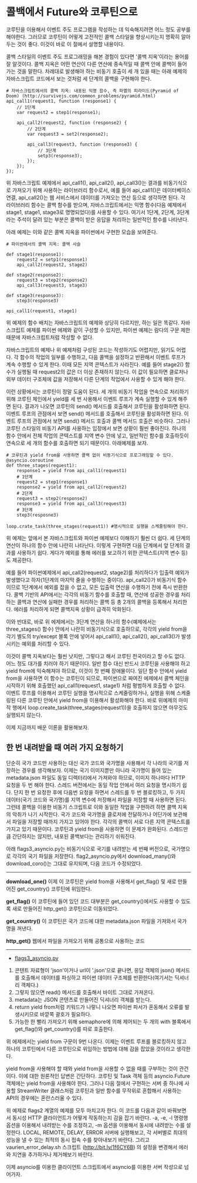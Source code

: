 <!-- 
- [UML클래스전략패턴](https://github.com/hyeonDD/fluent_python/blob/master/Part18/ex18-5/UML_class_diagram.png)
 -->
# 콜백에서 Future와 코루틴으로

코루틴을 이용해서 이벤트 주도 프로그램을 작성하는 데 익숙해지려면 어느 정도 공부를 해야한다. 그러므로 코루틴이 어떻게 고전적인 콜백 스타일을 향상시키는지 명확히 알아두는 것이 좋다. 이것이 바로 이 절에서 설명할 내용이다.

콜백 스타일의 이벤트 주도 프로그래밍을 해본 경험이 있다면 '콜백 지옥'이라는 용어를 잘 알것이다. 콜백 지옥은 어떤 연산이 다른 연산에 종속적일 때 콜백 안에 콜백이 들어가는 것을 말한다. 차례대로 발생해야 하는 비동기 호출이 세 개 있을 때는 아래 예제의 자바스크립트 코드에서 보는 것처럼 세 단계의 콜백을 구현해야 한다.

```
# 자바스크립트에서의 콜백 지옥: 내포된 익명 함수, 즉 파멸의 피라미드(Pyramid of Doom) (http://survivejs.com/common_problems/pyramid.html)
api_call1(request1, function (response1) {
    // 1단계
    var request2 = step1(response1);

    api_call2(request2, function (response2) {
        // 2단계
        var request3 = set2(response2);

        api_call3(request3, function (response3) {
            // 3단계
            setp3(response3);
        });
    });
});
```
위 자바스크립트 예제에서 api_call1(), api_call2(), api_call3()는 결과를 비동기식으로 가져오기 위해 사용하는 라이브러리 함수로서, 예를 들어 api_call1()은 데이터베이스 연결, api_call2()는 웹 서비스에서 데이터를 가져오는 연산 등으로 생각하면 된다. 각 라이브러리 함수는 콜백 함수를 받으며, 자바스크립트에서는 익명 함수(다음 예제에서 stage1, stage1, stage3로 명명되었다)를 사용할 수 있다. 여기서 1단계, 2단계, 3단계라는 주석이 달려 있는 부분은 콜백이 받은 응답을 처리하는 일반적인 함수를 나타낸다.

아래 예제는 이와 같은 콜벡 지옥을 파이썬에서 구현한 모습을 보여준다.
```
# 파이썬에서의 콜백 지옥: 콜백 사슬

def stage1(response1):
    request2 = setp1(response1)
    api_call2(request2, stage2)

def stage2(response2):
    request3 = step2(response2)
    api_call3(request3, stage3)

def stage3(response3):
    step3(response3)

api_call1(request1, stage1)
```

위 예제의 함수 배치는 자바스크립트의 예제와 상당히 다르지만, 하는 일은 똑같다. 자바스크립트 예제를 파이썬 에제와 같이 구성할 수 있지만, 파이썬 예제는 람다의 구문 제한 때문에 자바스크립트처럼 작성할 수 없다.

자바스크립트의 예제나 위 예제처럼 구성된 코드는 작성하기도 어렵지만, 읽기도 어렵다. 각 함수의 작업의 일부를 수행하고, 다음 콜백을 설정하고 반환해서 이벤트 루프가 계속 수행할 수 있게 한다. 이때 모든 지역 콘텍스트가 사라진다. 예를 들어 stage2() 함수가 실행될 때 request2의 값은 더 이상 존재하지 않는다. 이 값이 필요하면 클로저나 외부 데이터 구조체에 값을 저장해서 다른 단계의 작업에서 사용할 수 있게 해야 한다.

이런 상황에서는 코루틴이 정말 도움이 된다. 세 개의 비동기 작업을 연속으로 처리하기 위해 코루틴 체인에서 yield를 세 번 사용해서 이벤트 루프가 계속 실행할 수 있게 해주면 된다. 결과가 나오면 코루틴의 send() 메서드를 호출해서 코루틴을 활성화하면 된다. 이벤트 루프의 관점에서 보면 send() 메서드를 호출해서 코루틴을 활성화하면 된다. 이벤트 루프의 관점에서 보면 send() 메서드 호출과 콜백 메서드 호출은 비슷하다. 그러나 코루틴 스타일의 비동기 API를 사용하는 입장에서 보면 상황이 훨씬 좋아진다. 하나의 함수 안에서 전체 작업의 콘텍스트를 지역 변수 안에 넣고, 일반적인 함수를 호출하듯이 연속으로 세 개의 함수를 호출하면 되기 때문이다. 아래예제를 보자.

```
# 코루틴과 yield from을 사용하면 콜백 없이 비동기식으로 프로그래밍할 수 있다.
@asyncio.coroutine
def three_stages(request1):
    response1 = yield from api_call1(request1)
    # 1단계
    request2 = step1(response1)
    response2 = yield from api_call2(request2)
    # 2단계
    request3 = step2(response2)
    response3 = yield from api_call3(request3)
    # 3단계
    step3(resposne3)

loop.crate_task(three_stages(request1)) #명시적으로 실행을 스케줄링해야 한다.
```
위 예제는 앞에서 본 자바스크립트와 파이썬 예제보다 이해하기 훨씬 더 쉽다. 세 단계의 연산이 하나의 함수 안에 나란히 나타난다. 이렇게 구현하면 다음 단계에서 앞 단계의 결과를 사용하기 쉽다. 게다가 예외를 통해 에러를 보고하기 위한 콘텍스트(지역 변수 등)도 제공한다.

예를 들어 파이썬예제에서 api_call2(request2, stage2)를 처리하다가 입출력 예외가 발생했다고 하자(1단계의 마지막 줄을 수행하는 중이다). api_call2()가 비동기식 함수이므로 1단계에서 예외를 잡을 수 없고, 모든 입출력 연산을 수행하기 전에 즉시 반환한다. 콜백 기반의 API에서는 각각의 비동기 함수를 호출할 때, 연산에 성공한 경우를 처리하는 콜백과 연산에 실패한 경우를 처리하는 콜백 등 총 2개의 콜백을 등록해서 처리한다. 에러를 처리하게 되면 콜백지옥 상황이 급격히 악화된다.

이와 반대로, 바로 위 에제에서는 3단계 연산을 하나의 함수(예제에서는 three_stages() 함수) 안에서 나란히 비동기식으로 호출하므로, 각각의 yield from을 각기 별도의 try/except 블록 안에 넣어서 api_call1(), api_call2(), api_call3()가 발생시키는 예외를 처리할 수 있다.

이것이 콜백 지옥보다는 훨씬 낫지만, 그렇다고 해서 코루틴 천국이라고 할 수도 없다. 어느 정도 대가를 치러야 하기 때문이다. 일반 함수 대신 반드시 코루틴을 사용해야 하고 yield from에 익숙해져야 하므로, 이것이 첫 번째 장애물이다. 일단 함수 안에서 yield from을 사용하면 이 함수는 코루틴이 되므로, 파이썬으로 짜여진 에제에서 콜백 체인을 시작하기 위해 호출했던 api_call1(request1, stage1) 처럼 평범하게 호출할 수 없다. 이벤트 루프를 이용해서 코루틴 실행을 명시적으로 스케줄링하거나, 실행을 위해 스케줄링된 다른 코루틴 안에서 yield from을 이용해서 활성화해야 한다. 바로 위예제의 마미작 행에서 loop.create_task(three_stages(request1))을 호출하지 않으면 아무것도 실행되지 않는다.

이제 지금까지 배운 이론을 활용해보자.

## 한 번 내려받을 때 여러 가지 요청하기

단순히 국가 코드만 사용하는 대신 국가 코드와 국가명을 사용해서 각 나라의 국기를 저장하는 경우를 생각해보자. 이제는 국기 이미지뿐만 아니라 국가명이 들어 있는 metadata.json 파일도 동일 디렉터리에서 가져와야 하므로, 이미지 하나마다 HTTP 요청을 두 번 해야 한다. 스레드 버전에서는 동일 작업 안에서 여러 요청을 명시하기 쉽다. 단지 한 번 요청한 후에 다음번 요청을 하면서 스레드를 두 번 블로킹하고, 두 가지 데이터(국기 코드와 국가명)를 지역 변수에 저장해서 파일을 저장할 때 사용하면 된다. 그런테 콜백을 이용한 비동기 스크립트로 이와 동일한 작업을 구현하려 하면 콜백 지옥의 악취가 나기 시작한다. 국가 코드와 국가명을 클로저에 전달하거나 어딘가에 보관해서 파일을 저장할 때까지 가지고 있어야 한다. 각각의 콜백이 서로 다른 지역 콘텍스트를 가지고 있기 때문이다. 코루틴과 yield from을 사용하면 이 문제가 완화된다. 스레드만큼 간단하지는 않지만, 내포된 콜백보다는 관리하기 쉬워진다.

아래 flags3_asyncio.py는 비동기식으로 국기를 내려받는 세 번째 버전으로, 국가명으로 각각의 국기 파일을 저장한다. flag2_asyncio.py에서 download_many()와 download_coro()는 그대로 유지되며, 다음 코드가 수정되었다.

---

**download_one()**
이제 이 코루틴은 yield from을 사용해서 get_flag() 및 새로 만들어진 get_country() 코루틴에 위임한다.

**get_flag()**
이 코루틴에 들어 있던 코드 대부분은 get_country()에서도 사용할 수 있도록 새로 만들어진 http_get() 코루틴으로 이동되었다.

**get_country()**
이 코루틴은 국가 코드에 대한 metadata.json 파일을 가져와서 국가명을 꺼낸다.

**http_get()**
웹에서 파일을 가져오기 위해 공통으로 사용하는 코드

---

- [flags3_asyncio.py](https://github.com/hyeonDD/fluent_python/blob/master/Part18/ex18-5/flags3_asyncio.py)
1. 콘텐트 자료형이 'json'이거나 url이 '.json'으로 끝나면, 응답 객체의 json() 메서드를 호출해서 데이터를 파싱하고 파이썬 데이터 구조체를 반환한다(여기서는 딕셔너리 객체다.)
2. 그렇지 않으면 read() 메서드를 호출해서 바이트 그대로 가져온다.
3. metadata는 JSON 콘텐츠로 만들어진 딕셔너리 객체를 받는다.
4. return yield from처럼 키워드가 나랗니 나오면 파이썬 파서가 혼동해서 오류를 발생시키므로 바깥쪽 괄호가 필요하다.
5. 가능한 한 빨리 가져오기 위해 semaphore에 의해 제어되는 두 개의 with 블록에서 get_flag()와 get_country()를 따로 호출한다.

위 에제에서는 yield from 구문이 9번 나온다. 이제는 이벤트 루프를 블로킹하지 않고 하나의 코루틴에서 다른 코루틴으로 위임하는 방법에 대해 감을 잡았을 것이라고 생각한다.

yield from을 사용해야 할 때와 yield from을 사용할 수 없을 때를 구부하는 것이 관건이다. 이에 대한 원론적인 답변은 간단하다. 코루틴 및 Task 객체 등의 asyncio.Future 객체에는 yield from을 사용해야 한다. 그러나 다음 절에서 구현하는 서버 중 하나에 사용할 StreamWriter 클래스처럼 코루틴과 일반 함수를 무작위로 혼합해서 사용하는 API의 경우에는 혼란스러울 수 있다.

위 예제로 flags2 계열의 예제를 모두 마치고자 한다. 이 코드를 다음과 같이 바꿔보면서 동시성 HTTP 클라이언트가 어떻게 작동하는지 감을 잡기 바란다. -a, -e, -l 명령행 옵션을 이용해서 내려받는 수를 조정하고, -m 옵션을 이용해서 동시에 내려받는 수를 설정한다. LOCAL, REMOTE, DELAY, ERROR 서버에 실행해보고, 각 서버별로 최대의 성능을 낼 수 있는 최적의 동시 접속 수를 찾아내보기 바란다. 그리고 vaurien_error_delay.sh 스크립트 (http://bit.ly/1f6CY6B) 의 설정을 변경해서 에러와 지연을 추가하거나 제거해보기 바란다.

이제 asyncio를 이용한 클라이언트 스크립트에서 asyncio를 이용한 서버 작성으로 넘어가자.
